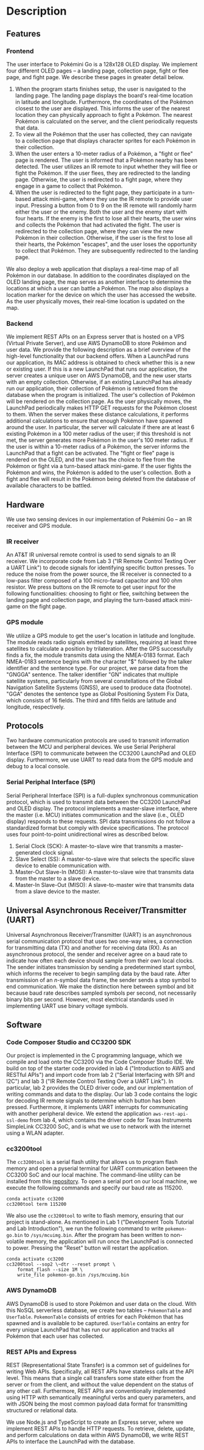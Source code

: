 # Description

## Features

### Frontend

The user interface to Pokémini Go is a 128x128 OLED display. We implement four
different OLED pages – a landing page, collection page, fight or flee page, and
fight page. We describe these pages in greater detail below.

1. When the program starts finishes setup, the user is navigated to the landing
   page. The landing page displays the board's real-time location in latitude
   and longitude. Furthermore, the coordinates of the Pokémon closest to the
   user are displayed. This informs the user of the nearest location they can
   physically approach to fight a Pokémon. The nearest Pokémon is calculated on
   the server, and the client periodically requests that data.
2. To view all the Pokémon that the user has collected, they can navigate to a
   collection page that displays character sprites for each Pokémon in their
   collection. 
3. When the user enters a 10-meter radius of a Pokémon, a "fight or flee" page
   is rendered. The user is informed that a Pokémon nearby has been detected.
   The user utilizes an IR remote to input whether they will flee or fight the
   Pokémon. If the user flees, they are redirected to the landing page.
   Otherwise, the user is redirected to a fight page, where they engage in a
   game to collect that Pokémon.
4. When the user is redirected to the fight page, they participate in a
   turn-based attack mini-game, where they use the IR remote to provide user
   input. Pressing a button from 0 to 9 on the IR remote will randomly harm
   either the user or the enemy. Both the user and the enemy start with four
   hearts. If the enemy is the first to lose all their hearts, the user wins and
   collects the Pokémon that had activated the fight. The user is redirected to
   the collection page, where they can view the new Pokémon in their collection.
   Otherwise, if the user is the first to lose all their hearts, the Pokémon
   "escapes", and the user loses the opportunity to collect that Pokémon. They
   are subsequently redirected to the landing page.

We also deploy a web application that displays a real-time map of all Pokémon in
our database. In addition to the coordinates displayed on the OLED landing page,
the map serves as another interface to determine the locations at which a user
can battle a Pokémon. The map also displays a location marker for the device on
which the user has accessed the website. As the user physically moves, their
real-time location is updated on the map. 

### Backend

We implement REST APIs on an Express server that is hosted on a VPS (Virtual
Private Server), and use AWS DynamoDB to store Pokémon and user data. We provide
the following description as a brief overview of the high-level functionality
that our backend offers. When a LaunchPad runs our application, its MAC address
is obtained to check whether this is a new or existing user. If this is a new
LaunchPad that runs our application, the server creates a unique user on AWS
DynamoDB, and the new user starts with an empty collection. Otherwise, if an
existing LaunchPad has already run our application, their collection of Pokémon
is retrieved from the database when the program is initialized. The user's
collection of Pokémon will be rendered on the collection page. As the user
physically moves, the LaunchPad periodically makes HTTP GET requests for the
Pokémon closest to them. When the server makes these distance calculations, it
performs additional calculations to ensure that enough Pokémon have spawned
around the user. In particular, the server will calculate if there are at least
6 existing Pokémon in a 100 meter radius of the user; if this threshold is not
met, the server generates more Pokémon in the user's 100 meter radius. If the
user is within a 10-meter radius of a Pokémon, the server informs the LaunchPad
that a fight can be activated. The "fight or flee" page is rendered on the OLED,
and the user has the choice to flee from the Pokémon or fight via a turn-based
attack mini-game. If the user fights the Pokémon and wins, the Pokémon is added
to the user's collection. Both a fight and flee will result in the Pokémon being
deleted from the database of available characters to be battled.

## Hardware

We use two sensing devices in our implementation of Pokémini Go – an IR receiver
and GPS module.

### IR receiver

An AT\&T IR universal remote control is used to send signals to an IR receiver.
We incorporate code from Lab 3 ("IR Remote Control Texting Over a UART Link") to
decode signals for identifying specific button presses. To reduce the noise from
the power source, the IR receiver is connected to a low-pass filter composed of
a 100 micro-farad capacitor and 100 ohm resistor. We press buttons on the IR
remote to get user input for the following functionalities: choosing to fight or
flee, switching between the landing page and collection page, and playing the
turn-based attack mini-game on the fight page.

### GPS module

We utilize a GPS module to get the user's location in latitude and longitude.
The module reads radio signals emitted by satellites, requiring at least three
satellites to calculate a position by trilateration. After the GPS successfully
finds a fix, the module transmits data using the NMEA-0183 format. Each
NMEA-0183 sentence begins with the character "$" followed by the talker
identifier and the sentence type. For our project, we parse data from the
"GNGGA" sentence. The talker identifier "GN" indicates that multiple satellite
systems, particularly from several constellations of the Global Navigation
Satellite Systems (GNSS), are used to produce data (footnote). "GGA" denotes the
sentence type as Global Positioning System Fix Data, which consists of 16
fields. The third and fifth fields are latitude and longitude, respectively.

## Protocols

Two hardware communication protocols are used to transmit information between
the MCU and peripheral devices. We use Serial Peripheral Interface (SPI) to
communicate between the CC3200 LaunchPad and OLED display. Furthermore, we use
UART to read data from the GPS module and debug to a local console.

### Serial Periphal Interface (SPI)

Serial Peripheral Interface (SPI) is a full-duplex synchronous communication
protocol, which is used to transmit data between the CC3200 LaunchPad and OLED
display. The protocol implements a master-slave interface, where the master
(i.e. MCU) initiates communication and the slave (i.e., OLED display) responds
to these requests. SPI data transmissions do not follow a standardized format
but comply with device specifications. The protocol uses four point-to-point
unidirectional wires as described below.

1. Serial Clock (SCK): A master-to-slave wire that transmits a master-generated
   clock signal.
2. Slave Select (SS): A master-to-slave wire that selects the specific slave
   device to enable communication with.
3. Master-Out Slave-In (MOSI): A master-to-slave wire that transmits data from
   the master to a slave device.
4. Master-In Slave-Out (MISO): A slave-to-master wire that transmits data from a
   slave device to the master.

## Universal Asynchronous Receiver/Transmitter (UART)

Universal Asynchronous Receiver/Transmitter (UART) is an asynchronous serial
communication protocol that uses two one-way wires, a connection for
transmitting data (TX) and another for receiving data (RX). As an asynchronous
protocol, the sender and receiver agree on a baud rate to indicate how often
each device should sample from their own local clocks. The sender initiates
transmission by sending a predetermined start symbol, which informs the receiver
to begin sampling data by the baud rate. After transmission of an $n$-symbol
data frame, the sender sends a stop symbol to end communication. We make the
distinction here between symbol and bit because baud rate describes sampled
symbols per second, not necessarily binary bits per second. However, most
electrical standards used in implementing UART use binary voltage symbols.

## Software

### Code Composer Studio and CC3200 SDK

Our project is implemented in the C programming language, which we compile and
load onto the CC3200 via the Code Composer Studio IDE. We build on top of the
starter code provided in lab 4 ("Introduction to AWS and RESTful APIs") and
import code from lab 2 ("Serial Interfacing with SPI and I2C") and lab 3 ("IR
Remote Control Texting Over a UART Link"). In particular, lab 2 provides the
OLED driver code, and our implementation of writing commands and data to the
display. Our lab 3 code contains the logic for decoding IR remote signals to
determine which button has been pressed. Furthermore, it implements UART
interrupts for communicating with another peripheral device. We extend the
application `aws-rest-api-ssl-demo` from lab 4, which contains the driver code
for Texas Instruments SimpleLink CC3200 SoC, and is what we use to network with
the internet using a WLAN adapter.

### cc3200tool

The `cc3200tool` is a serial flash utility that allows us to program flash
memory and open a pyserial terminal for UART communication between the CC3200
SoC and our local machine. The command-line utility can be installed from this
[repository](https://github.com/toniebox-reverse-engineering/cc3200tool).
To open a serial port on our local machine, we execute the following commands
and specify our baud rate as 115200.

```
conda activate cc3200
cc3200tool term 115200
```

We also use the `cc3200tool` to write to flash memory, ensuring that our project
is stand-alone. As mentioned in Lab 1 ("Development Tools Tutorial and Lab
Introduction"), we run the following command to write `pokemon-go.bin` to
`/sys/mcuimg.bin`. After the program has been written to non-volatile memory,
the application will run once the LaunchPad is connected to power. Pressing the
"Reset" button will restart the application. 

```
conda activate cc3200
cc3200tool --sop2 \~dtr --reset prompt \
    format_flash --size 1M \
    write_file pokemon-go.bin /sys/mcuimg.bin
```

### AWS DynamoDB

AWS DynamoDB is used to store Pokémon and user data on the cloud. With this
NoSQL serverless database, we create two tables – `PokemonTable` and
`UserTable`. `PokemonTable` consists of entries for each Pokémon that has
spawned and is available to be captured. `UserTable` contains an entry for every
unique LaunchPad that has run our application and tracks all Pokémon that each
user has collected. 

### REST APIs and Express

REST (Representational State Transfer) is a common set of guidelines for writing
Web APIs. Specifically, all REST APIs have stateless calls at the API level.
This means that a single call transfers some state either from the server or
from the client, and without the value dependent on the status of any other
call. Furthermore, REST APIs are conventionally implemented using HTTP with
semantically meaningful verbs and query parameters, and with JSON being the most
common payload data format for transmitting structured or relational data.

We use Node.js and TypeScript to create an Express server, where we implement
REST APIs to handle HTTP requests. To retrieve, delete, update, and perform
calculations on data within AWS DynamoDB, we write REST APIs to interface the
LaunchPad with the database. 
